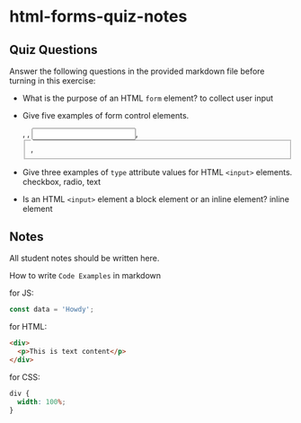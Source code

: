 # html-forms-quiz-notes

## Quiz Questions

Answer the following questions in the provided markdown file before turning in this exercise:

- What is the purpose of an HTML `form` element?
  to collect user input

- Give five examples of form control elements.
  <form>, <label>, <input>, <fieldset>, <legend>

- Give three examples of `type` attribute values for HTML `<input>` elements.
  checkbox, radio, text

- Is an HTML `<input>` element a block element or an inline element?
  inline element

## Notes

All student notes should be written here.

How to write `Code Examples` in markdown

for JS:

```javascript
const data = 'Howdy';
```

for HTML:

```html
<div>
  <p>This is text content</p>
</div>
```

for CSS:

```css
div {
  width: 100%;
}
```
